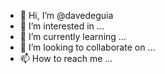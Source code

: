 - 👋 Hi, I’m @davedeguia
- 👀 I’m interested in ...
- 🌱 I’m currently learning ...
- 💞️ I’m looking to collaborate on ...
- 📫 How to reach me ...

<!---
davedeguia/davedeguia is a ✨ special ✨ repository because its `README.md` (this file) appears on your GitHub profile.
You can click the Preview link to take a look at your changes.
--->
